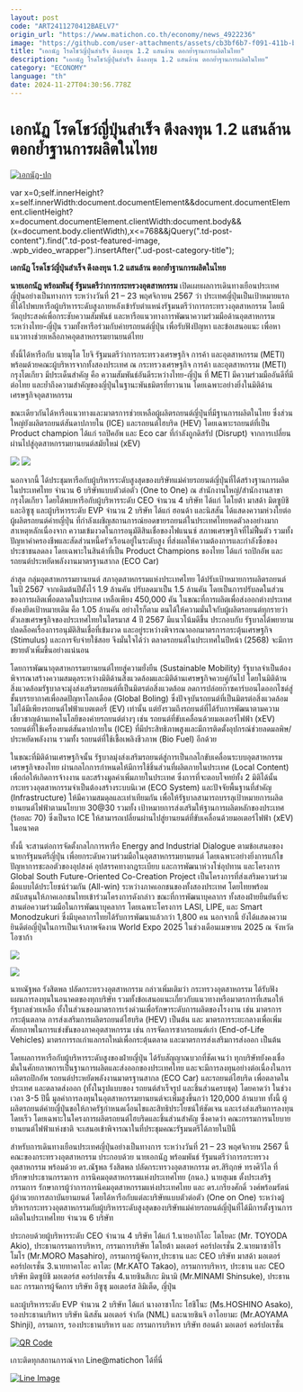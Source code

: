 ```yaml
---
layout: post
code: "ART2411270412BAELV7"
origin_url: "https://www.matichon.co.th/economy/news_4922236"
image: "https://github.com/user-attachments/assets/cb3bf6b7-f091-411b-b4d8-de3b5efb6354"
title: "เอกนัฏ โรดโชว์ญี่ปุ่นสำเร็จ ดึงลงทุน 1.2 แสนล้าน ตอกย้ำฐานการผลิตในไทย"
description: "เอกนัฏ โรดโชว์ญี่ปุ่นสำเร็จ ดึงลงทุน 1.2 แสนล้าน ตอกย้ำฐานการผลิตในไทย"
category: "ECONOMY"
language: "th"
date: 2024-11-27T04:30:56.778Z
---
```


# เอกนัฏ โรดโชว์ญี่ปุ่นสำเร็จ ดึงลงทุน 1.2 แสนล้าน ตอกย้ำฐานการผลิตในไทย

[![](https://www.matichon.co.th/wp-content/uploads/2024/11/เอกนัฏ-ปก-3.jpg "เอกนัฏ-ปก")](https://www.matichon.co.th/wp-content/uploads/2024/11/เอกนัฏ-ปก-3.jpg)

var x=0;self.innerHeight?x=self.innerWidth:document.documentElement&&document.documentElement.clientHeight?x=document.documentElement.clientWidth:document.body&&(x=document.body.clientWidth),x<=768&&jQuery(".td-post-content").find(".td-post-featured-image, .wpb\_video\_wrapper").insertAfter(".ud-post-category-title");

**เอกนัฏ โรดโชว์ญี่ปุ่นสำเร็จ ดึงลงทุน 1.2 แสนล้าน ตอกย้ำฐานการผลิตในไทย**

**นายเอกนัฏ พร้อมพันธุ์ รัฐมนตรีว่าการกระทรวงอุตสาหกรรม** เปิดเผยผลการเดินทางเยือนประเทศญี่ปุ่นอย่างเป็นทางการ ระหว่างวันที่ 21 – 23 พฤศจิกายน 2567 ว่า ประเทศญี่ปุ่นเป็นเป้าหมายแรกที่ได้ไปพบหารือผู้บริหารระดับสูงภายหลังเข้ารับตำแหน่งรัฐมนตรีว่าการกระทรวงอุตสาหกรรม โดยมีวัตถุประสงค์เพื่อกระชับความสัมพันธ์ และหารือแนวทางการพัฒนาความร่วมมือด้านอุตสาหกรรมระหว่างไทย-ญี่ปุ่น รวมทั้งหารือร่วมกับค่ายรถยนต์ญี่ปุ่น เพื่อรับฟังปัญหา และข้อเสนอแนะ เพื่อหาแนวทางช่วยเหลือภาคอุตสาหกรรมยานยนต์ไทย

ทั้งนี้ได้หารือกับ นายมุโต โยจิ รัฐมนตรีว่าการกระทรวงเศรษฐกิจ การค้า และอุตสาหกรรม (METI) พร้อมด้วยคณะผู้บริหารจากทั้งสองประเทศ ณ กระทรวงเศรษฐกิจ การค้า และอุตสาหกรรม (METI) กรุงโตเกียว มีประเด็นสำคัญ คือ ความสัมพันธ์อันดีระหว่างไทย-ญี่ปุ่น ที่ METI มีความร่วมมืออันดีที่มีต่อไทย และย้ำถึงความสำคัญของญี่ปุ่นในฐานะพันธมิตรที่ยาวนาน โดยเฉพาะอย่างยิ่งในมิติด้านเศรษฐกิจอุตสาหกรรม

ขณะเดียวกันได้หารือแนวทางและมาตรการช่วยเหลือผู้ผลิตรถยนต์ญี่ปุ่นที่มีฐานการผลิตในไทย ซึ่งส่วนใหญ่ยังผลิตรถยนต์สันดาปภายใน (ICE) และรถยนต์ไฮบริด (HEV) โดยเฉพาะรถยนต์ที่เป็น Product champion ได้แก่ รถปิคอัพ และ Eco car ที่กำลังถูกดิสรัป (Disrupt) จากการเปลี่ยนผ่านไปสู่อุตสาหกรรมยานยนต์สมัยใหม่ (xEV)

![](https://www.matichon.co.th/wp-content/uploads/2024/11/เอกนัฏ2-1024x768.jpg) ![](https://www.matichon.co.th/wp-content/uploads/2024/11/เอกนัฏ3-1024x768.jpg)

นอกจากนี้ ได้ประชุมหารือกับผู้บริหารระดับสูงสุดของบริษัทแม่ค่ายรถยนต์ญี่ปุ่นที่ได้สร้างฐานการผลิตในประเทศไทย จำนวน 6 บริษัทแบบตัวต่อตัว (One to One) ณ สำนักงานใหญ่/สำนักงานสาขากรุงโตเกียว โดยได้พบหารือกับผู้บริหารระดับ CEO จำนวน 4 บริษัท ได้แก่ โตโยต้า มาสด้า มิตซูบิชิ และอิซูซุ และผู้บริหารระดับ EVP จำนวน 2 บริษัท ได้แก่ ฮอนด้า และนิสสัน ได้แสดงความห่วงใยต่อผู้ผลิตรถยนต์ค่ายญี่ปุ่น ที่กำลังเผชิญสถานการณ์ยอดขายรถยนต์ในประเทศไทยหดตัวลงอย่างมาก สาเหตุหลักเนื่องจาก ความเข้มงวดในการอนุมัติสินเชื่อของไฟแนนซ์ สภาพเศรษฐกิจที่ไม่ฟื้นตัว รวมทั้ง ปัญหาค่าครองชีพและสัดส่วนหนี้ครัวเรือนอยู่ในระดับสูง ที่ส่งผลให้ความต้องการและกำลังซื้อของประชาชนลดลง โดยเฉพาะในสินค้าที่เป็น Product Champions ของไทย ได้แก่ รถปิกอัพ และรถยนต์ประหยัดพลังงานมาตรฐานสากล (ECO Car)

ล่าสุด กลุ่มอุตสาหกรรมยานยนต์ สภาอุตสาหกรรมแห่งประเทศไทย ได้ปรับเป้าหมายการผลิตรถยนต์ในปี 2567 จากเดิมต้นปีตั้งไว้ 1.9 ล้านคัน ปรับลดมาเป็น 1.5 ล้านคัน โดยเป็นการปรับลดในส่วนของการผลิตเพื่อตลาดในประเทศ เหลือเพียง 450,000 คัน ในขณะที่การผลิตเพื่อส่งออกต่างประเทศยังคงยึดเป้าหมายเดิม คือ 1.05 ล้านคัน อย่างไรก็ตาม ตนได้ให้ความมั่นใจกับผู้ผลิตรถยนต์ทุกรายว่า ตัวเลขเศรษฐกิจของประเทศไทยในไตรมาส 4 ปี 2567 มีแนวโน้มดีขึ้น ประกอบกับ รัฐบาลได้พยายามปลดล็อคเรื่องการอนุมัติสินเชื่อที่เข้มงวด และอยู่ระหว่างพิจารณาออกมาตรการกระตุ้นเศรษฐกิจ (Stimulus) และการจับจ่ายใช้สอย จึงมั่นใจได้ว่า ตลาดรถยนต์ในประเทศในปีหน้า (2568) จะมีการขยายตัวเพิ่มขึ้นอย่างแน่นอน

โดยการพัฒนาอุตสาหกรรมยานยนต์ไทยสู่ความยั่งยืน (Sustainable Mobility) รัฐบาลจำเป็นต้องพิจารณาสร้างความสมดุลระหว่างมิติด้านสิ่งแวดล้อมและมิติด้านเศรษฐกิจควบคู่กันไป โดยในมิติด้านสิ่งแวดล้อมรัฐบาลจะมุ่งส่งเสริมรถยนต์ที่เป็นมิตรต่อสิ่งแวดล้อม ลดการปล่อยก๊าซคาร์บอนไดออกไซด์สู่ชั้นบรรยากาศเพื่อลดปัญหาโลกเดือด (Global Boling) ซึ่งปัจจุบันรถยนต์ที่เป็นมิตรต่อสิ่งแวดล้อมไม่ได้มีเพียงรถยนต์ไฟฟ้าแบตเตอรี่ (EV) เท่านั้น แต่ยังรวมถึงรถยนต์ที่ได้รับการพัฒนาตามความเชี่ยวชาญด้านเทคโนโลยีของค่ายรถยนต์ต่างๆ เช่น รถยนต์ที่ขับเคลื่อนด้วยมอเตอร์ไฟฟ้า (xEV) รถยนต์ที่ใช้เครื่องยนต์สันดาปภายใน (ICE) ที่มีประสิทธิภาพสูงและมีการติดตั้งอุปกรณ์ช่วยลดมลพิษ/ประหยัดพลังงาน รวมทั้ง รถยนต์ที่ใช้เชื้อเพลิงชีวภาพ (Bio Fuel) อีกด้วย

ในขณะที่มิติด้านเศรษฐกิจนั้น รัฐบาลมุ่งส่งเสริมรถยนต์สู่การเป็นกลไกขับเคลื่อนระบบอุตสาหกรรมเศรษฐกิจของไทย ผ่านกลไกการกำหนดให้มีการใช้ชิ้นส่วนที่ผลิตภายในประเทศ (Local Content) เพื่อก่อให้เกิดการจ้างงาน และสร้างมูลค่าเพิ่มภายในประเทศ ซึ่งการที่จะตอบโจทย์ทั้ง 2 มิติได้นั้น กระทรวงอุตสาหกรรมจำเป็นต้องสร้างระบบนิเวศ (ECO System) และปัจจัยพื้นฐานที่สำคัญ (Infrastructure) ให้มีความสมดุลและเท่าเทียมกัน เพื่อให้รัฐบาลสามารถบรรลุเป้าหมายการผลิตยานยนต์ไฟฟ้าตามนโยบาย 30@30 รวมทั้ง เป้าหมายการส่งเสริมให้ฐานการผลิตหลักของประเทศ (ร้อยละ 70) ซึ่งเป็นรถ ICE ให้สามารถเปลี่ยนผ่านไปสู่ยานยนต์ที่ขับเคลื่อนด้วยมอเตอร์ไฟฟ้า (xEV) ในอนาคต

ทั้งนี้ จะสานต่อการจัดตั้งกลไกการหารือ Energy and Industrial Dialogue ตามข้อเสนอของนายกรัฐมนตรีญี่ปุ่น เพื่อยกระดับความร่วมมือในอุตสาหกรรมยานยนต์ โดยเฉพาะอย่างยิ่งการแก้ไขปัญหาการชะลอตัวของอุปสงค์ อุปสรรคทางกฎระเบียบ และการพัฒนาห่วงโซ่อุปทาน และโครงการ Global South Future-Oriented Co-Creation Project เป็นโครงการที่ส่งเสริมความร่วมมือแบบได้ประโยชน์ร่วมกัน (All-win) ระหว่างภาคเอกชนของทั้งสองประเทศ โดยไทยพร้อมสนับสนุนให้ภาคเอกชนไทยเข้าร่วมโครงการดังกล่าว ขณะที่การพัฒนาบุคลากร ทั้งสองฝ่ายยืนยันที่จะสานต่อความร่วมมือในการพัฒนาบุคลากร โดยเฉพาะโครงการ LASI, LIPE, และ Smart Monodzukuri ซึ่งมีบุคลากรไทยได้รับการพัฒนาแล้วกว่า 1,800 คน นอกจากนี้ ยังได้แสดงความยินดีต่อญี่ปุ่นในการเป็นเจ้าภาพจัดงาน World Expo 2025 ในช่วงเดือนเมษายน 2025 ณ จังหวัดโอซาก้า

![](https://www.matichon.co.th/wp-content/uploads/2024/11/เอกนัฏ5-768x1024.jpg)

![](https://www.matichon.co.th/wp-content/uploads/2024/11/เอกนัฏ4-1024x655.jpg)

นายณัฐพล รังสิตพล ปลัดกระทรวงอุตสาหกรรม กล่าวเพิ่มเติมว่า กระทรวงอุตสาหกรรม ได้รับฟังแผนการลงทุนในอนาคตของทุกบริษัท รวมทั้งข้อเสนอแนะเกี่ยวกับแนวทางหรือมาตรการที่เสนอให้รัฐบาลช่วยเหลือ ทั้งในส่วนของมาตรการเร่งด่วนเพื่อรักษาระดับการผลิตของโรงงาน เช่น มาตรการกระตุ้นตลาด การส่งเสริมการผลิตรถยนต์ไฮบริด (HEV) เป็นต้น และ มาตรการระยะกลางเพื่อเพิ่มศักยภาพในการแข่งขันของภาคอุตสาหกรรม เช่น การจัดการซากรถยนต์เก่า (End-of-Life Vehicles) มาตรการรถเก่าแลกรถใหม่เพื่อกระตุ้นตลาด และมาตรการส่งเสริมการส่งออก เป็นต้น

โดยผลการหารือกับผู้บริหารระดับสูงของฝ่ายญี่ปุ่น ได้รับสัญญาณบวกที่ชัดเจนว่า ทุกบริษัทยังคงเชื่อมั่นในศักยภาพการเป็นฐานการผลิตและส่งออกของประเทศไทย และจะมีการลงทุนอย่างต่อเนื่องในการผลิตรถปิกอัพ รถยนต์ประหยัดพลังงานมาตรฐานสากล (ECO Car) และรถยนต์ไฮบริด เพื่อตลาดในประเทศ และตลาดส่งออก (ทั้งในรูปแบบของ รถยนต์สำเร็จรูป และชิ้นส่วนครบชุด) โดยคาดว่า ในช่วงเวลา 3-5 ปีนี้ มูลค่าการลงทุนในอุตสาหกรรมยานยนต์จะเพิ่มสูงขึ้นกว่า 120,000 ล้านบาท ทั้งนี้ ผู้ผลิตรถยนต์ค่ายญี่ปุ่นขอให้ภาครัฐกำหนดเงื่อนไขและสิทธิประโยชน์ให้ชัดเจน และเร่งส่งเสริมการลงทุนโดยเร็ว โดยเฉพาะในโครงการผลิตรถยนต์ไฮบริดและชิ้นส่วนสำคัญ ซึ่งคาดว่า คณะกรรมการนโยบายยานยนต์ไฟฟ้าแห่งชาติ จะเสนอเข้าพิจารณาในที่ประชุมคณะรัฐมนตรีได้ภายในปีนี้

สำหรับการเดินทางเยือนประเทศญี่ปุ่นอย่างเป็นทางการ ระหว่างวันที่ 21 – 23 พฤศจิกายน 2567 นี้ คณะของกระทรวงอุตสาหกรรม ประกอบด้วย นายเอกนัฏ พร้อมพันธ์ รัฐมนตรีว่าการกระทรวงอุตสาหกรรม พร้อมด้วย ดร.ณัฐพล รังสิตพล ปลัดกระทรวงอุตสาหกรรม ดร.สิริฤกษ์ ทรงศิวิไล ที่ปรึกษาประธานกรรมการ การนิคมอุตสาหกรรมแห่งประเทศไทย (กนอ.) นายสุเมธ ตั้งประเสริฐ กรรมการ รักษาการผู้ว่าการการนิคมอุตสาหกรรมแห่งประเทศไทย และ ดร.เกรียงศักดิ์ วงศ์พร้อมรัตน์ ผู้อำนวยการสถาบันยานยนต์ โดยได้หารือกับแต่ละบริษัทแบบตัวต่อตัว (One on One) ระหว่างผู้บริหารกระทรวงอุตสาหกรรมกับผู้บริหารระดับสูงสุดของบริษัทแม่ค่ายรถยนต์ญี่ปุ่นที่ได้มีการตั้งฐานการผลิตในประเทศไทย จำนวน 6 บริษัท

ประกอบด้วยผู้บริหารระดับ CEO จำนวน 4 บริษัท ได้แก่ 1.นายอากิโอะ โตโยดะ (Mr. TOYODA Akio), ประธานกรรมการบริหาร, กรรมการบริษัท โตโยต้า มอเตอร์ คอร์ปอเรชั่น 2.นายมาซาฮิโร โมโร (Mr.MORO Masahiro), กรรมการผู้จัดการ,ประธาน และ CEO บริษัท มาสด้า มอเตอร์ คอร์ปอเรชั่น 3.นายทาคาโอะ คาโตะ (Mr.KATO Takao), กรรมการบริหาร, ประธาน และ CEO บริษัท มิตซูบิชิ มอเตอร์ส คอร์ปอเรชั่น 4.นายชินสึเกะ มินามิ (Mr.MINAMI Shinsuke), ประธาน และ กรรมการผู้จัดการ บริษัท อีซูซุ มอเตอร์ส ลิมิเต็ด, ญี่ปุ่น

และผู้บริหารระดับ EVP จำนวน 2 บริษัท ได้แก่ นางอาซาโกะ โฮชิโนะ (Ms.HOSHINO Asako), รองประธานบริหาร บริษัท นิสสัน มอเตอร์ จำกัด (NML) และนายชินจิ อาโอยามะ (Mr.AOYAMA Shinji), กรรมการ, รองประธานบริหาร และ กรรมการบริหาร บริษัท ฮอนด้า มอเตอร์ คอร์ปอเรชั่น

[![QR Code](https://www.matichon.co.th/wp-content/uploads/2023/07/wob1371z.jpg)](https://lin.ee/ht0nDxX)

เกาะติดทุกสถานการณ์จาก Line@matichon ได้ที่นี่

[![Line Image](https://www.matichon.co.th/wp-content/uploads/2023/07/th.png)](https://lin.ee/ht0nDxX)